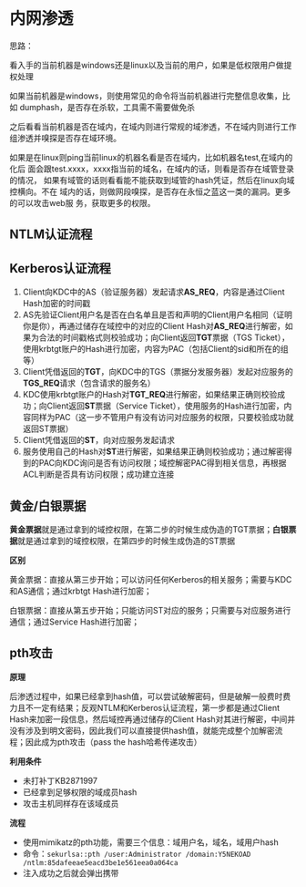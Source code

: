# 内网渗透

思路：

看入手的当前机器是windows还是linux以及当前的用户，如果是低权限用户做提权处理

如果当前机器是windows，则使用常见的命令将当前机器进行完整信息收集，比如 dumphash，是否存在杀软，工具需不需要做免杀

之后看看当前机器是否在域内，在域内则进行常规的域渗透，不在域内则进行工作组渗透并嗅探是否存在域环境。

如果是在linux则ping当前linux的机器名看是否在域内，比如机器名test,在域内的化后 面会跟test.xxxx，xxxx指当前的域名，在域内的话，则看是否存在域管登录的情况， 如果有域管的话则看看能不能获取到域管的hash凭证，然后在linux向域控横向。不在 域内的话，则做网段嗅探，是否存在永恒之蓝这一类的漏洞。更多的可以攻击web服 务，获取更多的权限。

## NTLM认证流程



## Kerberos认证流程

1. Client向KDC中的AS（验证服务器）发起请求**AS_REQ**，内容是通过Client Hash加密的时间戳
2. AS先验证Client用户名是否在白名单且是否和声明的Client用户名相同（证明你是你），再通过储存在域控中的对应的Client Hash对**AS_REQ**进行解密，如果为合法的时间戳格式则校验成功；向Client返回**TGT**票据（TGS Ticket），使用krbtgt账户的Hash进行加密，内容为PAC（包括Client的sid和所在的组等）
3. Client凭借返回的**TGT**，向KDC中的TGS（票据分发服务器）发起对应服务的**TGS_REQ**请求（包含请求的服务名）
4. KDC使用krbtgt账户的Hash对**TGT_REQ**进行解密，如果结果正确则校验成功；向Client返回**ST**票据（Service Ticket），使用服务的Hash进行加密，内容同样为PAC（这一步不管用户有没有访问对应服务的权限，只要校验成功就返回ST票据）
5. Client凭借返回的**ST**，向对应服务发起请求
6. 服务使用自己的Hash对**ST**进行解密，如果结果正确则校验成功；通过解密得到的PAC向KDC询问是否有访问权限；域控解密PAC得到相关信息，再根据ACL判断是否具有访问权限；成功建立连接

## 黄金/白银票据

**黄金票据**就是通过拿到的域控权限，在第二步的时候生成伪造的TGT票据；**白银票据**就是通过拿到的域控权限，在第四步的时候生成伪造的ST票据

**区别**

黄金票据：直接从第三步开始；可以访问任何Kerberos的相关服务；需要与KDC和AS通信；通过krbtgt Hash进行加密；

白银票据：直接从第五步开始；只能访问ST对应的服务；只需要与对应服务进行通信；通过Service Hash进行加密；

## pth攻击

**原理**

后渗透过程中，如果已经拿到hash值，可以尝试破解密码，但是破解一般费时费力且不一定有结果；反观NTLM和Kerberos认证流程，第一步都是通过Client Hash来加密一段信息，然后域控再通过储存的Client Hash对其进行解密，中间并没有涉及到明文密码，因此我们可以直接提供hash值，就能完成整个加解密流程；因此成为pth攻击（pass the hash哈希传递攻击）

**利用条件**

- 未打补丁KB2871997
- 已经拿到足够权限的域成员hash
- 攻击主机同样存在该域成员

**流程**

- 使用mimikatz的pth功能，需要三个信息：域用户名，域名，域用户hash
- 命令：`sekurlsa::pth /user:Administrator /domain:Y5NEKOAD /ntlm:85dafeeae5eacd3be1e561eea0a064ca`
- 注入成功之后就会弹出携带